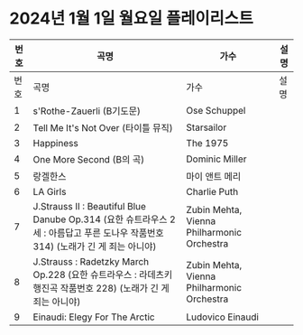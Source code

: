# 2024년 1월 1일 월요일 플레이리스트

| 번호 | 곡명 | 가수 | 설명 |
|------|------|------|------|
| 번호 | 곡명 | 가수 | 설명 |
| 1 | s'Rothe-Zauerli (B기도문) | Ose Schuppel |  |
| 2 | Tell Me It's Not Over (타이틀 뮤직) | Starsailor |  |
| 3 | Happiness | The 1975 |  |
| 4 | One More Second (B의 곡) | Dominic Miller |  |
| 5 | 랑겔한스 | 마이 앤트 메리 |  |
| 6 | LA Girls | Charlie Puth |  |
| 7 | J.Strauss II : Beautiful Blue Danube Op.314 (요한 슈트라우스 2세 : 아름답고 푸른 도나우 작품번호 314) (노래가 긴 게 죄는 아니야) | Zubin Mehta, Vienna Philharmonic Orchestra |  |
| 8 | J.Strauss : Radetzky March Op.228 (요한 슈트라우스 : 라데츠키 행진곡 작품번호 228) (노래가 긴 게 죄는 아니야) | Zubin Mehta, Vienna Philharmonic Orchestra |  |
| 9 | Einaudi: Elegy For The Arctic | Ludovico Einaudi |  |
